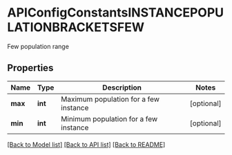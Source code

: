 # APIConfigConstantsINSTANCEPOPULATIONBRACKETSFEW

Few population range

## Properties
Name | Type | Description | Notes
------------ | ------------- | ------------- | -------------
**max** | **int** | Maximum population for a few instance | [optional] 
**min** | **int** | Minimum population for a few instance | [optional] 

[[Back to Model list]](../README.md#documentation-for-models) [[Back to API list]](../README.md#documentation-for-api-endpoints) [[Back to README]](../README.md)


